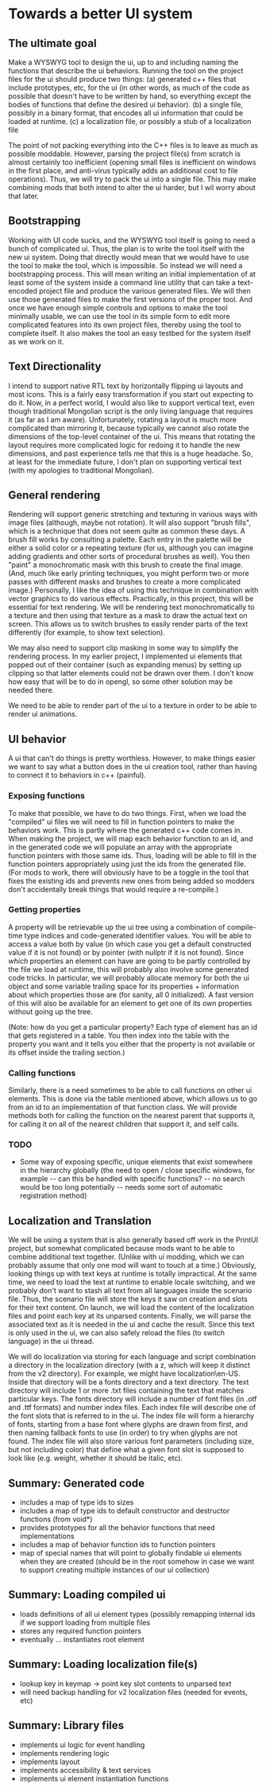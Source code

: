 # Towards a better UI system

## The ultimate goal

Make a WYSWYG tool to design the ui, up to and including naming the functions that describe the ui behaviors. Running the tool on the project files for the ui should produce two things: (a) generated c++ files that include prototypes, etc, for the ui (in other words, as much of the code as possible that doesn't have to be written by hand, so everything except the bodies of functions that define the desired ui behavior). (b) a single file, possibly in a binary format, that encodes all ui information that could be loaded at runtime. (c) a localization file, or possibly a stub of a localization file

The point of not packing everything into the C++ files is to leave as much as possible moddable. However, parsing the project file(s) from scratch is almost certainly too inefficient (opening small files is inefficient on windows in the first place, and anti-virus typically adds an additional cost to file operations). Thus, we will try to pack the ui into a single file. This may make combining mods that both intend to alter the ui harder, but I wil worry about that later.

## Bootstrapping

Working with UI code sucks, and the WYSWYG tool itself is going to need a bunch of complicated ui. Thus, the plan is to write the tool itself with the new ui system. Doing that directly would mean that we would have to use the tool to make the tool, which is impossible. So instead we will need a bootstrapping process. This will mean writing an initial implementation of at least some of the system inside a command line utility that can take a text-encoded project file and produce the various generated files. We will then use those generated files to make the first versions of the proper tool. And once we have enough simple controls and options to make the tool minimally usable, we can use the tool in its simple form to edit more complicated features into its own project files, thereby using the tool to complete itself. It also makes the tool an easy testbed for the system itself as we work on it.

## Text Directionality

I intend to support native RTL text by horizontally flipping ui layouts and most icons. This is a fairly easy transformation if you start out expecting to do it. Now, in a perfect world, I would also like to support vertical text, even though traditional Mongolian script is the only living language that requires it (as far as I am aware). Unfortunately, rotating a layout is much more complicated than mirroring it, because typically we cannot also rotate the dimensions of the top-level container of the ui. This means that rotating the layout requires more complicated logic for redoing it to handle the new dimensions, and past experience tells me that this is a huge headache. So, at least for the immediate future, I don't plan on supporting vertical text (with my apologies to traditional Mongolian).

## General rendering

Rendering will support generic stretching and texturing in various ways with image files (although, maybe not rotation). It will also support "brush fills", which is a technique that does not seem quite as common these days. A brush fill works by consulting a palette. Each entry in the palette will be either a solid color or a repeating texture (for us, although you can imagine adding gradients and other sorts of procedural brushes as well). You then "paint" a monochromatic mask with this brush to create the final image. (And, much like early printing techniques, you might perform two or more passes with different masks and brushes to create a more complicated image.) Personally, I like the idea of using this technique in combination with vector graphics to do various effects. Practically, in this project, this will be essential for text rendering. We will be rendering text monochromatically to a texture and then using that texture as a mask to draw the actual text on screen. This allows us to switch brushes to easily render parts of the text differently (for example, to show text selection).

We may also need to support clip masking in some way to simplify the rendering process. In my earlier project, I implemented ui elements that popped out of their container (such as expanding menus) by setting up clipping so that latter elements could not be drawn over them. I don't know how easy that will be to do in opengl, so some other solution may be needed there.

We need to be able to render part of the ui to a texture in order to be able to render ui animations.

## UI behavior

A ui that can't do things is pretty worthless. However, to make things easier we want to say what a button does in the ui creation tool, rather than having to connect it to behaviors in c++ (painful).

### Exposing functions

To make that possible, we have to do two things. First, when we load the "compiled" ui files we will need to fill in function pointers to make the behaviors work. This is partly where the generated c++ code comes in. When making the project, we will map each behavior function to an id, and in the generated code we will populate an array with the appropriate function pointers with those same ids. Thus, loading will be able to fill in the function pointers appropriately using just the ids from the generated file. (For mods to work, there will obviously have to be a toggle in the tool that fixes the existing ids and prevents new ones from being added so modders don't accidentally break things that would require a re-compile.)

### Getting properties

A property will be retrievable up the ui tree using a combination of compile-time type indices and code-generated identifier values. You will be able to access a value both by value (in which case you get a default constructed value if it is not found) or by pointer (with nullptr if it is not found). Since *which* properties an element can have are going to be partly controlled by the file we load at runtime, this will probably also involve some generated code tricks. In particular, we will probably allocate memory for both the ui object and some variable trailing space for its properties + information about which properties those are (for sanity, all 0 initialized). A fast version of this will also be available for an element to get one of its own properties without going up the tree.

(Note: how do you get a particular property? Each type of element has an id that gets registered in a table. You then index into the table with the property you want and it tells you either that the property is not available or its offset inside the trailing section.)

### Calling functions

Similarly, there is a need sometimes to be able to call functions on other ui elements. This is done via the table mentioned above, which allows us to go from an id to an implementation of that function class. We will provide methods both for calling the function on the nearest parent that supports it, for calling it on all of the nearest children that support it, and self calls.

### TODO

- Some way of exposing specific, unique elements that exist somewhere in the hierarchy globally (the need to open / close specific windows, for example -- can this be handled with specific functions? -- no search would be too long potentially -- needs some sort of automatic registration method)

## Localization and Translation

We will be using a system that is also generally based off work in the PrintUI project, but somewhat complicated because mods want to be able to combine additional text together. (Unlike with ui modding, which we can probably assume that only one mod will want to touch at a time.) Obviously, looking things up with text keys at runtime is totally impractical. At the same time, we need to load the text at runtime to enable locale switching, and we probably don't want to stash all text from all languages inside the scenario file. Thus, the scenario file will store the keys it saw on creation and slots for their text content. On launch, we will load the content of the localization files and point each key at its unparsed contents. Finally, we will parse the associated text as it is needed in the ui and cache the result. Since this text is only used in the ui, we can also safely reload the files (to switch language) in the ui thread.

We will do localization via storing for each language and script combination a directory in the localization directory (with a z, which will keep it distinct from the v2 directory). For example, we might have localization\en-US. Inside that directory will be a fonts directory and a text directory. The text directory will include 1 or more .txt files containing the text that matches particular keys. The fonts directory will include a number of font files (in .otf and .ttf formats) and number index files. Each index file will describe one of the font slots that is referred to in the ui. The index file will form a hierarchy of fonts, starting from a base font where glyphs are drawn from first, and then naming fallback fonts to use (in order) to try when glyphs are not found. The index file will also store various font parameters (including size, but not including color) that define what a given font slot is supposed to look like (e.g. weight, whether it should be italic, etc).

## Summary: Generated code

- includes a map of type ids to sizes
- includes a map of type ids to default constructor and destructor functions (from void*)
- provides prototypes for all the behavior functions that need implementations
- includes a map of behavior function ids to function pointers
- map of special names that will point to globally findable ui elements when they are created (should be in the root somehow in case we want to support creating multiple instances of our ui collection)

## Summary: Loading compiled ui

- loads definitions of all ui element types (possibly remapping internal ids if we support loading from multiple files
- stores any required function pointers
- eventually ... instantiates root element

## Summary: Loading localization file(s)

- lookup key in keymap -> point key slot contents to unparsed text
- will need backup handling for v2 localization files (needed for events, etc)

## Summary: Library files

- implements ui logic for event handling
- implements rendering logic
- implements layout
- implements accessibility & text services
- implements ui element instantiation functions